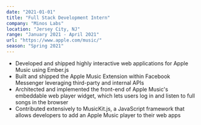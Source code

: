 ```yaml
---
date: "2021-01-01"
title: "Full Stack Development Intern"
company: "Minos Labs"
location: "Jersey City, NJ"
range: "January 2021 - April 2021"
url: "https://www.apple.com/music/"
season: "Spring 2021"
---
```


- Developed and shipped highly interactive web applications for Apple Music using Ember.js
- Built and shipped the Apple Music Extension within Facebook Messenger leveraging third-party and internal APIs
- Architected and implemented the front-end of Apple Music's embeddable web player widget, which lets users log in and listen to full songs in the browser
- Contributed extensively to MusicKit.js, a JavaScript framework that allows developers to add an Apple Music player to their web apps
